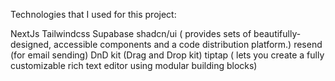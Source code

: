 Technologies that I used for this project: 

NextJs
Tailwindcss
Supabase
shadcn/ui ( provides sets of beautifully-designed, accessible components and a code distribution platform.)
resend (for email sending)
DnD kit (Drag and Drop kit)
tiptap ( lets you create a fully customizable rich text editor using modular building blocks)